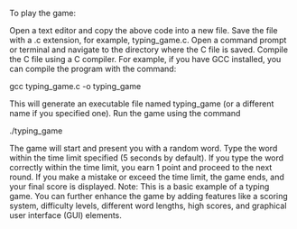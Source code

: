 To play the game:

Open a text editor and copy the above code into a new file.
Save the file with a .c extension, for example, typing_game.c.
Open a command prompt or terminal and navigate to the directory where the C file is saved.
Compile the C file using a C compiler. For example, if you have GCC installed, you can compile the program with the command:


gcc typing_game.c -o typing_game


This will generate an executable file named typing_game (or a different name if you specified one).
Run the game using the command

./typing_game


The game will start and present you with a random word. Type the word within the time limit specified (5 seconds by default). If you type the word correctly within the time limit, you earn 1 point and proceed to the next round. If you make a mistake or exceed the time limit, the game ends, and your final score is displayed.
Note: This is a basic example of a typing game. You can further enhance the game by adding features like a scoring system, difficulty levels, different word lengths, high scores, and graphical user interface (GUI) elements.